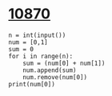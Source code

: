 # [10870](https://www.acmicpc.net/problem/10870)

```
n = int(input())
num = [0,1]
sum = 0
for i in range(n):
    sum = (num[0] + num[1])
    num.append(sum)
    num.remove(num[0])
print(num[0])
```

